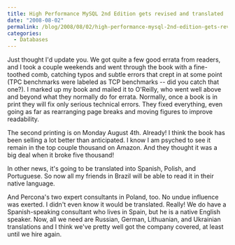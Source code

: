 ```yaml
---
title: High Performance MySQL 2nd Edition gets revised and translated
date: "2008-08-02"
permalink: /blog/2008/08/02/high-performance-mysql-2nd-edition-gets-revised-and-translated/
categories:
  - Databases
---
```

Just thought I'd update you. We got quite a few good errata from readers, and I took a couple weekends and went through the book with a fine-toothed comb, catching typos and subtle errors that crept in at some point (TPC benchmarks were labeled as TCP benchmarks -- did you catch that one?). I marked up my book and mailed it to O'Reilly, who went well above and beyond what they normally do for errata. Normally, once a book is in print they will fix only serious technical errors. They fixed everything, even going as far as rearranging page breaks and moving figures to improve readability.

The second printing is on Monday August 4th. Already! I think the book has been selling a lot better than anticipated. I know I am psyched to see it remain in the top couple thousand on Amazon. And they thought it was a big deal when it broke five thousand!

In other news, it's going to be translated into Spanish, Polish, and Portuguese. So now all my friends in Brazil will be able to read it in their native language.

And Percona's two expert consultants in Poland, too. No undue influence was exerted. I didn't even know it would be translated. Really! We do have a Spanish-speaking consultant who lives in Spain, but he is a native English speaker. Now, all we need are Russian, German, Lithuanian, and Ukrainian translations and I think we've pretty well got the company covered, at least until we hire again.
